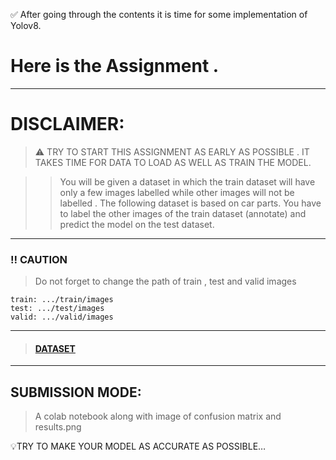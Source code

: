 :white_check_mark: After going through the contents it is time for some implementation of Yolov8.

# Here is the Assignment .
***
# DISCLAIMER: 
>⚠️ TRY TO START THIS ASSIGNMENT AS EARLY AS  POSSIBLE . IT TAKES TIME FOR DATA TO LOAD AS WELL AS TRAIN THE MODEL.

>>You will be given a dataset in which the train dataset will have only a few images labelled while other images will not be labelled .
>>The following dataset is based on car parts.
>>You have to label the other images of the train dataset (annotate) and predict the model on the test dataset.

***

### :bangbang: CAUTION
> Do not forget to change the path of train , test and valid images

```
train: .../train/images
test: .../test/images
valid: .../valid/images
```
***

> #### [DATASET](https://drive.google.com/drive/folders/1aEHUI3dco8NDALL8AgZwpWKpEQYUiCHi?usp=sharing)

***

## SUBMISSION MODE: 
>A colab notebook  along with image of confusion matrix and results.png

💡TRY TO MAKE YOUR MODEL AS ACCURATE AS POSSIBLE…

